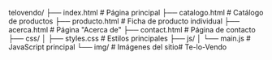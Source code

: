 telovendo/
├── index.html          # Página principal
├── catalogo.html       # Catálogo de productos
├── producto.html       # Ficha de producto individual
├── acerca.html         # Página "Acerca de"
├── contact.html        # Página de contacto
├── css/
│   ├── styles.css      # Estilos principales
├── js/
│   └── main.js         # JavaScript principal
└── img/                # Imágenes del sitio# Te-lo-Vendo

